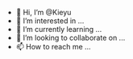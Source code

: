 - 👋 Hi, I’m @Kieyu
- 👀 I’m interested in ...
- 🌱 I’m currently learning ...
- 💞️ I’m looking to collaborate on ...
- 📫 How to reach me ...

<!---
Kieyu/Kieyu is a ✨ special ✨ repository because its `README.md` (this file) appears on your GitHub profile.
You can click the Preview link to take a look at your changes.
--->
